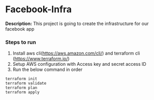 # Facebook-Infra
**Description:** This project is going to create the infrastructure for our facebook app

### Steps to run
1.  Install aws cli(https://aws.amazon.com/cli/) and terraform cli (https://www.terraform.io/)
2.  Setup AWS configuration with Access key and secret access ID
3.  Run the below command in order

```
terraform init
terraform validate
terraform plan
terraform apply

```






